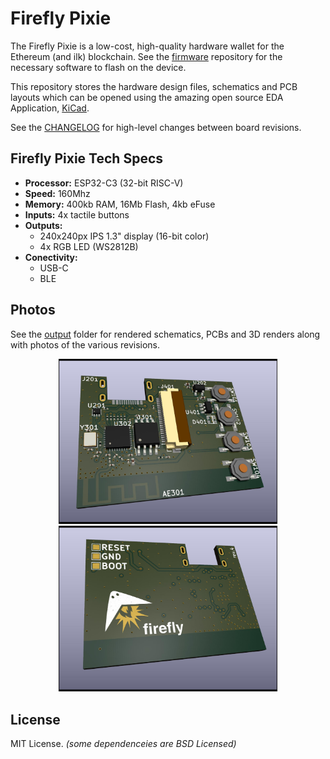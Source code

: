 Firefly Pixie
=============

The Firefly Pixie is a low-cost, high-quality hardware wallet
for the Ethereum (and ilk) blockchain. See the
[firmware](https://github.com/firefly/pixie-firmware) repository
for the necessary software to flash on the device.

This repository stores the hardware design files, schematics and
PCB layouts which can be opened using the amazing open source
EDA Application, [KiCad](https://www.kicad.org).

See the [CHANGELOG](./changelog.md) for high-level changes
between board revisions.


Firefly Pixie Tech Specs
------------------------

- **Processor:** ESP32-C3 (32-bit RISC-V)
- **Speed:** 160Mhz
- **Memory:** 400kb RAM, 16Mb Flash, 4kb eFuse
- **Inputs:** 4x tactile buttons
- **Outputs:**
  - 240x240px IPS 1.3" display (16-bit color)
  - 4x RGB LED (WS2812B)
- **Conectivity:**
  - USB-C
  - BLE


Photos
-----------

See the [output](./output/) folder for rendered schematics, PCBs
and 3D renders along with photos of the various revisions.

<p align="center">
  <img src="./output/rev-4/render-front.jpg" width="350" title="Front of Firefly Pixie">
  <img src="./output/rev-4/render-back.jpg" width="350" alt="Back of Firefly Pixie">
</p>


License
-------

MIT License. *(some dependenceies are BSD Licensed)*

